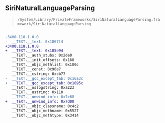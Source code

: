 ## SiriNaturalLanguageParsing

> `/System/Library/PrivateFrameworks/SiriNaturalLanguageParsing.framework/SiriNaturalLanguageParsing`

```diff

-3400.110.1.0.0
-  __TEXT.__text: 0x1867f4
+3400.118.1.0.0
+  __TEXT.__text: 0x185e94
   __TEXT.__auth_stubs: 0x2de0
   __TEXT.__init_offsets: 0x168
   __TEXT.__objc_methlist: 0x180c
   __TEXT.__const: 0x96e7
   __TEXT.__cstring: 0xcb77
-  __TEXT.__gcc_except_tab: 0x16a3c
+  __TEXT.__gcc_except_tab: 0x1695c
   __TEXT.__oslogstring: 0xa223
   __TEXT.__ustring: 0x110
-  __TEXT.__unwind_info: 0x7c68
+  __TEXT.__unwind_info: 0x7d00
   __TEXT.__objc_classname: 0x4c2
   __TEXT.__objc_methname: 0x5527
   __TEXT.__objc_methtype: 0x3414

```
